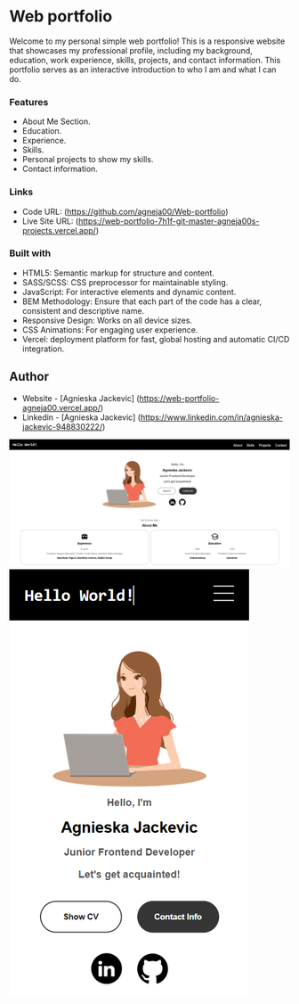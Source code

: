 # Web portfolio

Welcome to my personal simple web portfolio! This is a responsive website that showcases my professional profile, including my background, education, work experience, skills, projects, and contact information. This portfolio serves as an interactive introduction to who I am and what I can do.

### Features

- About Me Section.
- Education.
- Experience.
- Skills.
- Personal projects to show my skills.
- Contact information.

### Links

- Code URL: (https://github.com/agneja00/Web-portfolio)
- Live Site URL: (https://web-portfolio-7h1f-git-master-agneja00s-projects.vercel.app/)

### Built with

- HTML5: Semantic markup for structure and content.
- SASS/SCSS: CSS preprocessor for maintainable styling.
- JavaScript: For interactive elements and dynamic content.
- BEM Methodology: Ensure that each part of the code has a clear, consistent and descriptive name.
- Responsive Design: Works on all device sizes.
- CSS Animations: For engaging user experience.
- Vercel: deployment platform for fast, global hosting and automatic CI/CD integration.

## Author

- Website - [Agnieska Jackevic] (https://web-portfolio-agneja00.vercel.app/)
- Linkedin - [Agnieska Jackevic] (https://www.linkedin.com/in/agnieska-jackevic-948830222/)

![Screenshot](./assets/images/web_portfolio.png)
![Screenshot](./assets/images/web_portfolio_mobile.png)
